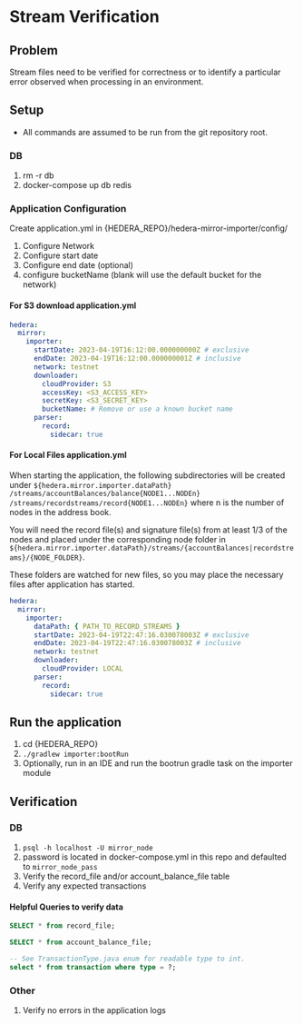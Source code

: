 # Stream Verification

## Problem

Stream files need to be verified for correctness or to identify a particular error observed when processing in an
environment.

## Setup

- All commands are assumed to be run from the git repository root.

### DB

1. rm -r db
2. docker-compose up db redis

### Application Configuration

Create application.yml in {HEDERA_REPO}/hedera-mirror-importer/config/

1. Configure Network
2. Configure start date
3. Configure end date (optional)
4. configure bucketName (blank will use the default bucket for the network)

#### For S3 download application.yml

```yaml
hedera:
  mirror:
    importer:
      startDate: 2023-04-19T16:12:00.000000000Z # exclusive
      endDate: 2023-04-19T16:12:00.000000001Z # inclusive
      network: testnet
      downloader:
        cloudProvider: S3
        accessKey: <S3_ACCESS_KEY>
        secretKey: <S3_SECRET_KEY>
        bucketName: # Remove or use a known bucket name
      parser:
        record:
          sidecar: true
```

#### For Local Files application.yml

When starting the application, the following subdirectories will be created under `${hedera.mirror.importer.dataPath}`
`/streams/accountBalances/balance{NODE1...NODEn}` `/streams/recordstreams/record{NODE1...NODEn}` where n is the number of nodes in the address book.

You will need the record file(s) and signature file(s) from at least 1/3 of the nodes and placed under the corresponding
node folder in `${hedera.mirror.importer.dataPath}/streams/{accountBalances|recordstreams}/{NODE_FOLDER}`.

These folders are watched for new files, so you may place the necessary files after application has started.

```yaml
hedera:
  mirror:
    importer:
      dataPath: { PATH_TO_RECORD_STREAMS }
      startDate: 2023-04-19T22:47:16.030078003Z # exclusive
      endDate: 2023-04-19T22:47:16.030078003Z # inclusive
      network: testnet
      downloader:
        cloudProvider: LOCAL
      parser:
        record:
          sidecar: true
```

## Run the application

1. cd {HEDERA_REPO}
2. `./gradlew importer:bootRun`
3. Optionally, run in an IDE and run the bootrun gradle task on the importer module

## Verification

### DB

1. `psql -h localhost -U mirror_node`
2. password is located in docker-compose.yml in this repo and defaulted to `mirror_node_pass`
3. Verify the record_file and/or account_balance_file table
4. Verify any expected transactions

#### Helpful Queries to verify data

```sql
SELECT * from record_file;

SELECT * from account_balance_file;

-- See TransactionType.java enum for readable type to int.
select * from transaction where type = ?;
```

### Other

1. Verify no errors in the application logs
